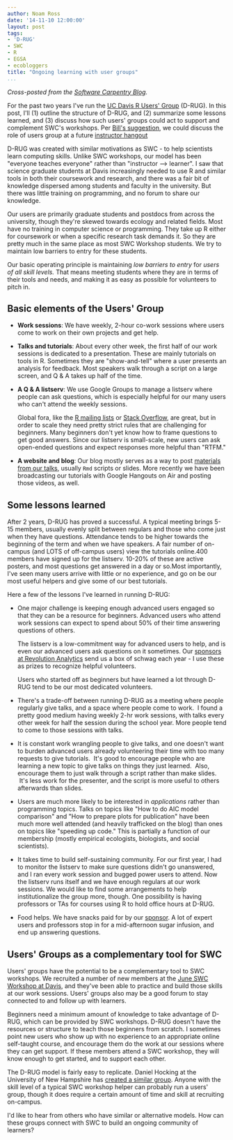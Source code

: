 ```yaml
---
author: Noam Ross
date: '14-11-10 12:00:00'
layout: post
tags:
- 'D-RUG'
- SWC
- R
- EGSA
- ecobloggers
title: "Ongoing learning with user groups"
...
```


*Cross-posted from the [Software Carpentry Blog](http://software-carpentry.org/blog/2014/11/users-groups-for-ongoing-learning.html).*

For the past two years I've run the [UC Davis R Users' Group] (D-RUG). In this
post, I'll (1) outline the structure of D-RUG, and (2) summarize some lessons
learned, and (3) discuss how such users' groups could act to support and
complement SWC's workshops. Per [Bill's suggestion], we could discuss the role
of users group at a future [instructor hangout]

D-RUG was created with similar motivations as SWC - to help scientists learn
computing skills. Unlike SWC workshops, our model has been "everyone teaches
everyone" rather than "instructor --\> learner". I saw that science graduate
students at Davis increasingly needed to use R and similar tools in both their
coursework and research, and there was a fair bit of knowledge dispersed among
students and faculty in the university. But there was little training on
programming, and no forum to share our knowledge.

Our users are primarily graduate students and postdocs from across the
university, though they're skewed towards ecology and related fields. Most have
no training in computer science or programming. They take up R either for
coursework or when a specific research task demands it. So they are pretty much
in the same place as most SWC Workshop students. We try to maintain low barriers
to entry for these students.

Our basic operating principle is maintaining *low barriers to entry* for *users of all skill levels.*  That means meeting students where they are in terms of their tools and needs, and making it as easy as possible for volunteers to pitch in.

Basic elements of the Users' Group
----------------------------------

-   **Work sessions**: We have weekly, 2-hour co-work sessions where users come
    to work on their own projects and get help.

-   **Talks and tutorials**: About every other week, the first half of our work
    sessions is dedicated to a presentation. These are mainly tutorials on tools
    in R. Sometimes they are "show-and-tell" where a user presents an analysis
    for feedback. Most speakers walk through a script on a large screen, and Q &
    A takes up half of the time.

-   **A Q & A listserv**: We use Google Groups to manage a listserv where people
    can ask questions, which is especially helpful for our many users who can't
    attend the weekly sessions.

    Global fora, like the [R mailing lists] or [Stack Overflow], are great,
    but in order to scale they need pretty strict rules that are challenging for
    beginners. Many beginners don't yet know how to frame questions to get good
    answers. Since our listserv is small-scale, new users can ask open-ended
    questions and expect responses more helpful than "RTFM."

-   **A website and blog**: Our blog mostly serves as a way to post [materials
    from our talks], usually `Rmd` scripts or slides. More recently we have
    been broadcasting our tutorials with Google Hangouts on Air and posting
    those videos, as well.

Some lessons learned
--------------------

After 2 years, D-RUG has proved a successful. A typical meeting brings 5-15
members, usually evenly split between regulars and those who come just when they
have questions. Attendance tends to be higher towards the beginning of the term
and when we have speakers. A fair number of on-campus (and LOTS of off-campus
users) view the tutorials online.400 members have signed up for the listserv.
10-20% of these are active posters, and most questions get answered in a day or
so.Most importantly, I've seen many users arrive with little or no experience,
and go on be our most useful helpers and give some of our best tutorials.

Here a few of the lessons I've learned in running D-RUG:

-   One major challenge is keeping enough advanced users engaged so that they
    can be a resource for beginners. Advanced users who attend work sessions can
    expect to spend about 50% of their time answering questions of others.

    The listserv is a low-commitment way for advanced users to help, and is even
    our advanced users ask questions on it sometimes. Our [sponsors at
    Revolution Analytics] send us a box of schwag each year - I use these as
    prizes to recognize helpful volunteers.

    Users who started off as beginners but have learned a lot through D-RUG tend
    to be our most dedicated volunteers.

-   There's a trade-off between running D-RUG as a meeting where people
    regularly give talks, and a space where people come to work.  I found a
    pretty good medium having weekly 2-hr work sessions, with talks every other
    week for half the session during the school year. More people tend to come
    to those sessions with talks.

-   It is constant work wrangling people to give talks, and one doesn't want to
    burden advanced users already volunteering their time with too many requests
    to give tutorials.  It's good to encourage people who are learning a new
    topic to give talks on things they just learned.  Also, encourage them to
    just walk through a script rather than make slides.  It's less work for the
    presenter, and the script is more useful to others afterwards than slides.

-   Users are much more likely to be interested in *applications* rather than
    programming topics. Talks on topics like "How to do AIC model comparison"
    and "How to prepare plots for publication" have been much more well attended
    (and heavily trafficked on the blog) than ones on topics like "speeding up
    code." This is partially a function of our membership (mostly empirical
    ecologists, biologists, and social scientists).

-   It takes time to build self-sustaining community. For our first year, I had
    to monitor the listserv to make sure questions didn't go unanswered, and I
    ran every work session and bugged power users to attend. Now the listserv
    runs itself and we have enough regulars at our work sessions. We would like
    to find some arrangements to help institutionalize the group more, though.
    One possibility is having professors or TAs for courses using R to hold
    office hours at D-RUG.

-   Food helps. We have snacks paid for by our [sponsor][sponsors at Revolution
    Analytics]. A lot of expert users and professors stop in for a mid-afternoon
    sugar infusion, and end up answering questions.

Users' Groups as a complementary tool for SWC
---------------------------------------------

Users' groups have the potential to be a complementary tool to SWC workshops. We
recruited a number of new members at the [June SWC Workshop at Davis], and
they've been able to practice and build those skills at our work sessions.
Users' groups also may be a good forum to stay connected to and follow up with
learners.

Beginners need a minimum amount of knowledge to take advantage of D-RUG, which
can be provided by SWC workshops. D-RUG doesn't have the resources or structure
to teach those beginners from scratch. I sometimes point new users who show up
with no experience to an appropriate online self-taught course, and encourage
them do the work at our sessions where they can get support. If these members
attend a SWC workshop, they will know enough to get started, and to support each
other.

The D-RUG model is fairly easy to replicate. Daniel Hocking at the University of
New Hampshire has [created a similar group]. Anyone with the skill level of
a typical SWC workshop helper can probably run a users' group, though it does require a certain amount of time and skill at recruiting on-campus.

I'd like to hear from others who have similar or alternative models.  How can these groups connect with SWC to build an ongoing community of learners?

  [UC Davis R Users' Group]: http://www.noamross.net/davis-r-users-group.html
  [Bill's suggestion]: http://forum.mozillascience.org/t/new-member-introductions/30/22
  [instructor hangout]: http://mozillascience.org/instructor-hangouts-landing-this-friday/
  [R mailing lists]: http://www.r-project.org/mail.html
  [Stack Overflow]: http://stackoverflow.com/questions/tagged/r
  [materials from our talks]: http://www.noamross.net/davis-r-users-group.html#d-rug-tutorials-from-our-meetings
  [sponsors at Revolution Analytics]: http://www.revolutionanalytics.com/r-user-group-sponsorship-program
  [June SWC Workshop at Davis]: http://bernhardkonrad.github.io/2014-06-16-davis/
  [created a similar group]: http://nhusers.com/
